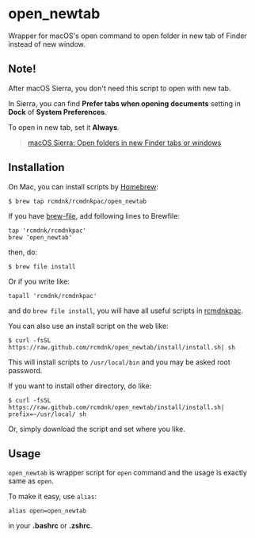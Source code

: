 # open_newtab

Wrapper for macOS's open command to open folder in new tab of Finder instead of new window.

## Note!

After macOS Sierra, you don't need this script to open with new tab.

In Sierra, you can find
**Prefer tabs when opening documents** setting
in **Dock** of **System Preferences**.

To open in new tab, set it **Always**.

> [macOS Sierra: Open folders in new Finder tabs or windows](https://support.apple.com/kb/PH25244)

## Installation

On Mac, you can install scripts by [Homebrew](https://github.com/mxcl/homebrew):

    $ brew tap rcmdnk/rcmdnkpac/open_newtab

If you have [brew-file](https://github.com/rcmdnk/homebrew-file), add following lines to Brewfile:

    tap 'rcmdnk/rcmdnkpac'
    brew 'open_newtab'

then, do:

    $ brew file install

Or if you write like:

    tapall 'rcmdnk/rcmdnkpac'

and do `brew file install`, you will have all useful scripts in
[rcmdnkpac](https://github.com/rcmdnk/homebrew-rcmdnkpac).

You can also use an install script on the web like:

    $ curl -fsSL https://raw.github.com/rcmdnk/open_newtab/install/install.sh| sh

This will install scripts to `/usr/local/bin`
and you may be asked root password.

If you want to install other directory, do like:

    $ curl -fsSL https://raw.github.com/rcmdnk/open_newtab/install/install.sh|  prefix=~/usr/local/ sh

Or, simply download the script and set where you like.

## Usage

`open_newtab` is wrapper script for `open` command
and the usage is exactly same as `open`.

To make it easy, use `alias`:

    alias open=open_newtab

in your **.bashrc** or **.zshrc**.
